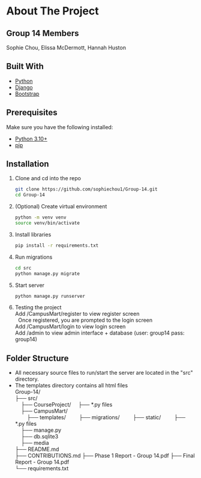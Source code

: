 # About The Project

## Group 14 Members
Sophie Chou, Elissa McDermott, Hannah Huston

## Built With
* [Python](https://www.python.org/)
* [Django](https://www.djangoproject.com/)
* [Bootstrap](https://getbootstrap.com)

## Prerequisites
Make sure you have the following installed:
* [Python 3.10+](https://www.python.org/downloads/)
* [pip](https://pip.pypa.io/en/stable/installation/)

## Installation
1. Clone and cd into the repo
   ```sh
   git clone https://github.com/sophiechou1/Group-14.git
   cd Group-14
   ```
2. (Optional) Create virtual environment
   ```sh
   python -m venv venv
   source venv/bin/activate
   ```
3. Install libraries
   ```sh
   pip install -r requirements.txt
   ```
4. Run migrations
   ```sh
   cd src
   python manage.py migrate
   ```
6.  Start server
    ```sh
    python manage.py runserver
    ```
7. Testing the project  
   Add /CampusMart/register to view register screen  
   &nbsp; Once registered, you are prompted to the login screen  
   Add /CampusMart/login to view login screen  
   Add /admin to view admin interface + database (user: group14 pass: group14)  
   
## Folder Structure
* All necessary source files to run/start the server are located in the "src" directory.  
* The templates directory contains all html files  
Group-14/  
├── src/  
&nbsp;&nbsp;&nbsp;&nbsp;├── CourseProject/
&nbsp;&nbsp;&nbsp;&nbsp;├── *.py files    
&nbsp;&nbsp;&nbsp;&nbsp;├── CampusMart/  
&nbsp;&nbsp;&nbsp;&nbsp;&nbsp;&nbsp;&nbsp;&nbsp;├── templates/
&nbsp;&nbsp;&nbsp;&nbsp;&nbsp;&nbsp;&nbsp;&nbsp;├── migrations/
&nbsp;&nbsp;&nbsp;&nbsp;&nbsp;&nbsp;&nbsp;&nbsp;├── static/
&nbsp;&nbsp;&nbsp;&nbsp;&nbsp;&nbsp;&nbsp;&nbsp;├── *.py files  
&nbsp;&nbsp;&nbsp;&nbsp;├── manage.py  
&nbsp;&nbsp;&nbsp;&nbsp;├── db.sqlite3  
&nbsp;&nbsp;&nbsp;&nbsp;├── media    
├── README.md  
├── CONTRIBUTIONS.md
├── Phase 1 Report - Group 14.pdf
├── Final Report - Group 14.pdf    
└── requirements.txt  
